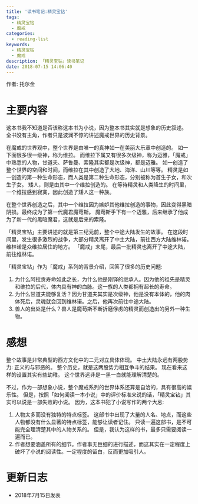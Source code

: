 ```yaml
---
title: '读书笔记:精灵宝钻'
tags:
  - 精灵宝钻
  - 魔戒
categories:
  - reading-list
keywords:
  - 精灵宝钻
  - 魔戒
description: 「精灵宝钻」读书笔记
date: 2018-07-15 14:06:40
---
```





作者: 托尔金

# 主要内容

这本书我不知道是否该称这本书为小说，因为整本书其实就是想象的历史叙述。
全书没有主角，作者只是波澜不惊的讲述魔戒世界的历史背景。

在魔戒的世界观中，整个世界是由唯一的真神如一在美丽大乐章中创造的。
如一下面很多很一级神，称为维拉。
而维拉下属又有很多次级神，称为迈雅，「魔戒」中熟悉的人物，甘道夫、萨鲁曼、索隆其实都是次级神，都是迈雅。
如一创造了整个世界的空间和时间，而维拉在其中创造了大地、海洋、山川等等。
精灵是如一创造的第一种生命形态，而人类是第二种生命形态，分别被称为首生子女，和次生子女。
矮人，则是由其中一个维拉创造的。
在等待精灵和人类降生的时间里，一个维拉感到寂寞，因此创造了矮人这一种族。

在整个世界创造之后，其中一个维拉因为嫉妒其他维拉创造的事物，因此变得黑暗阴损。最终成为了第一代魔君魔苟斯。
魔苟斯手下有一个迈雅，后来继承了他成为了新一代的黑暗魔君，这就是后来的索隆。

「精灵宝钻」主要讲述的就是第三纪元前，整个中途大陆发生的故事。
在这段时间里，发生很多激烈的战争，大部分精灵离开了中土大陆，前往西方大陆维林诺。
维林诺是众维拉居住的地方。
「魔戒」末尾，最后一批精灵也离开了中途大陆，前往维林诺。

「精灵宝钻」作为「魔戒」系列的背景介绍，回答了很多的历史问题:

1. 为什么阿拉贡寿命如此之长，为什么他是刚铎的继承人。因为他的祖先是精灵和维拉的后代，体内具有神的血脉。这一族的人类都拥有超长的寿命。
2. 为什么甘道夫能够复活？因为甘道夫其实是次级神，他是没有本体的，他的肉体死后，灵魂就会回到维林诺。之后，他再次前往中途大陆。
3. 兽人的出处是什么？兽人是魔苟斯不断折磨俘虏的精灵而创造出的另外一种生物。


# 感想

整个故事是非常典型的西方文化中的二元对立具体体现。
中土大陆永远有两股势力: 正义的与邪恶的。
整个历史，就是这两股势力相互争斗的结果。
现在看来这样的设置其实有些幼稚。
这个世界远非是一黑一白就能理解清楚的。

不过，作为一部想象小说，整个魔戒系列的世界体系还算是自洽的，具有很高的娱乐性。
但是，按照「如何阅读一本小说」中的评价标准来说的话，「精灵宝钻」其实可以说是一部失败的小说。
因为，这本书犯了小说写作的两个大忌:
1. 人物太多而没有独特的特点标签。
    这部书中出现了大量的人名、地点，而这些人物都没有什么显著的特点标签，能够让读者记住。
    只读一遍这部书，是不可能完全理清楚其中的人物关系的。
    但是，我认为这样的书，最多只需要阅读一遍而已。
2. 作者想要涵盖所有的细节。作者事无巨细的进行描述，而这其实在一定程度上破坏了小说的阅读性。一定程度的留白，反而更加吸引人。


# 更新日志

- 2018年7月15日发表
